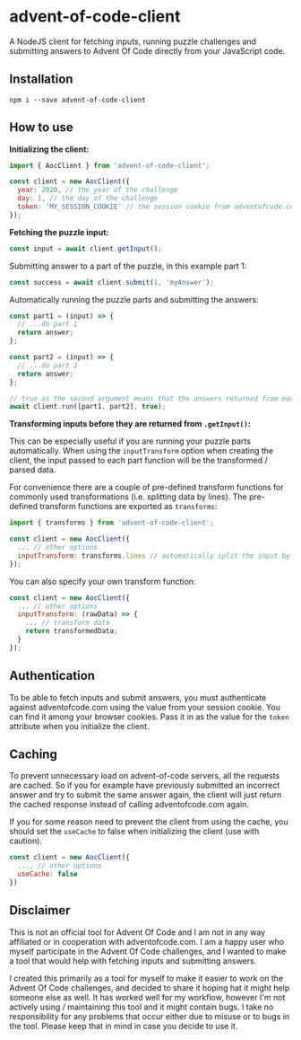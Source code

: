# advent-of-code-client

A NodeJS client for fetching inputs, running puzzle challenges and submitting answers to Advent Of Code directly from your JavaScript code.

## Installation

```
npm i --save advent-of-code-client
```

## How to use

**Initializing the client:**

```javascript
import { AocClient } from 'advent-of-code-client';

const client = new AocClient({
  year: 2020, // the year of the challenge
  day: 1, // the day of the challenge
  token: 'MY_SESSION_COOKIE' // the session cookie from adventofcode.com
});
```

**Fetching the puzzle input:**

```javascript
const input = await client.getInput();
```

Submitting answer to a part of the puzzle, in this example part 1:

```javascript
const success = await client.submit(1, 'myAnswer');
```

Automatically running the puzzle parts and submitting the answers:

```javascript
const part1 = (input) => {
  // ...do part 1
  return answer;
};

const part2 = (input) => {
  // ...do part 2
  return answer;
};

// true as the second argument means that the answers returned from each part will be automatically submitted
await client.run([part1, part2], true);
```

**Transforming inputs before they are returned from `.getInput()`:**

This can be especially useful if you are running your puzzle parts automatically. When using the `inputTransform` option when creating the client, the input passed to each part function will be the transformed / parsed data.

For convenience there are a couple of pre-defined transform functions for commonly used transformations (i.e. splitting data by lines). The pre-defined transform functions are exported as `transforms`:

```javascript
import { transforms } from 'advent-of-code-client';

const client = new AocClient({
  ... // other options
  inputTransform: transforms.lines // automatically split the input by lines
});
```

You can also specify your own transform function:

```javascript
const client = new AocClient({
  ... // other options
  inputTransform: (rawData) => {
    ... // transform data
    return transformedData;
  }
});
```

## Authentication

To be able to fetch inputs and submit answers, you must authenticate against adventofcode.com using the value from your session cookie. You can find it among your browser cookies. Pass it in as the value for the `token` attribute when you initialize the client.

## Caching

To prevent unnecessary load on advent-of-code servers, all the requests are cached. So if you for example have previously submitted an incorrect answer and try to submit the same answer again, the client will just return the cached response instead of calling adventofcode.com again.

If you for some reason need to prevent the client from using the cache, you should set the `useCache` to false when initializing the client (use with caution).

```javascript
const client = new AocClient({
  ..., // other options
  useCache: false
})
```

## Disclaimer

This is not an official tool for Advent Of Code and I am not in any way affiliated or in cooperation with adventofcode.com. I am a happy user who myself participate in the Advent Of Code challenges, and I wanted to make a tool that would help with fetching inputs and submitting answers.

I created this primarily as a tool for myself to make it easier to work on the Advent Of Code challenges, and decided to share it hoping hat it might help someone else as well. It has worked well for my workflow, however I'm not actively using / maintaining this tool and it might contain bugs. I take no responsibility for any problems that occur either due to misuse or to bugs in the tool. Please keep that in mind in case you decide to use it.
